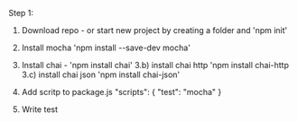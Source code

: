 Step 1: 

1) Download repo - or start new project by creating a folder and 'npm init' 
2) Install mocha 'npm install --save-dev mocha'
3) Install chai - 'npm install chai'
3.b) install chai http 'npm install chai-http
3.c) install chai json 'npm install chai-json'
4) Add scritp to package.js 
"scripts": {
    "test": "mocha"
  }

5) Write test
